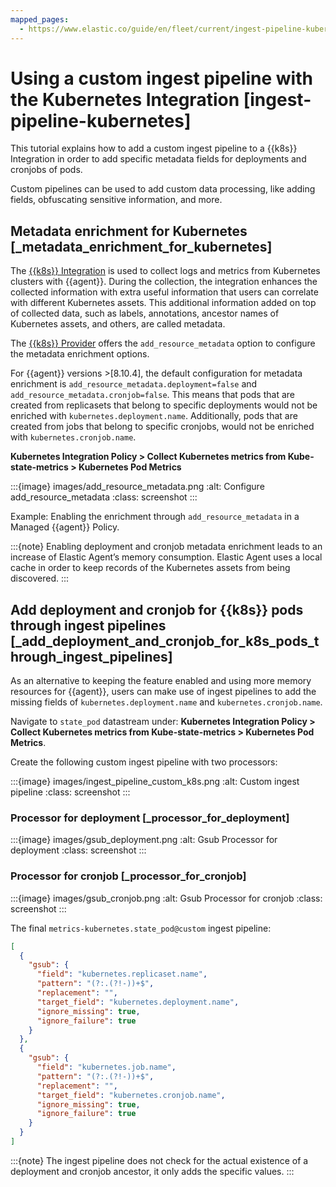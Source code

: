 ```yaml
---
mapped_pages:
  - https://www.elastic.co/guide/en/fleet/current/ingest-pipeline-kubernetes.html
---
```


# Using a custom ingest pipeline with the Kubernetes Integration [ingest-pipeline-kubernetes]

This tutorial explains how to add a custom ingest pipeline to a {{k8s}} Integration in order to add specific metadata fields for deployments and cronjobs of pods.

Custom pipelines can be used to add custom data processing, like adding fields, obfuscating sensitive information, and more.

## Metadata enrichment for Kubernetes [_metadata_enrichment_for_kubernetes]

The [{{k8s}} Integration](integration-docs://docs/reference/kubernetes.md) is used to collect logs and metrics from Kubernetes clusters with {{agent}}. During the collection, the integration enhances the collected information with extra useful information that users can correlate with different Kubernetes assets. This additional information added on top of collected data, such as labels, annotations, ancestor names of Kubernetes assets, and others, are called metadata.

The [{{k8s}} Provider](/reference/ingestion-tools/fleet/kubernetes-provider.md) offers the `add_resource_metadata` option to configure the metadata enrichment options.

For {{agent}} versions >[8.10.4], the default configuration for metadata enrichment is `add_resource_metadata.deployment=false` and `add_resource_metadata.cronjob=false`. This means that pods that are created from replicasets that belong to specific deployments would not be enriched with `kubernetes.deployment.name`. Additionally, pods that are created from jobs that belong to specific cronjobs, would not be enriched with `kubernetes.cronjob.name`.

**Kubernetes Integration Policy > Collect Kubernetes metrics from Kube-state-metrics > Kubernetes Pod Metrics**

:::{image} images/add_resource_metadata.png
:alt: Configure add_resource_metadata
:class: screenshot
:::

Example: Enabling the enrichment through `add_resource_metadata` in a Managed {{agent}} Policy.

:::{note}
Enabling deployment and cronjob metadata enrichment leads to an increase of Elastic Agent’s memory consumption. Elastic Agent uses a local cache in order to keep records of the Kubernetes assets from being discovered.
:::

## Add deployment and cronjob for {{k8s}} pods through ingest pipelines [_add_deployment_and_cronjob_for_k8s_pods_through_ingest_pipelines]

As an alternative to keeping the feature enabled and using more memory resources for {{agent}}, users can make use of ingest pipelines to add the missing fields of `kubernetes.deployment.name` and `kubernetes.cronjob.name`.

Navigate to `state_pod` datastream under: **Kubernetes Integration Policy > Collect Kubernetes metrics from Kube-state-metrics > Kubernetes Pod Metrics**.

Create the following custom ingest pipeline with two processors:

:::{image} images/ingest_pipeline_custom_k8s.png
:alt: Custom ingest pipeline
:class: screenshot
:::

### Processor for deployment [_processor_for_deployment]

:::{image} images/gsub_deployment.png
:alt: Gsub Processor for deployment
:class: screenshot
:::


### Processor for cronjob [_processor_for_cronjob]

:::{image} images/gsub_cronjob.png
:alt: Gsub Processor for cronjob
:class: screenshot
:::

The final `metrics-kubernetes.state_pod@custom` ingest pipeline:

```json
[
  {
    "gsub": {
      "field": "kubernetes.replicaset.name",
      "pattern": "(?:.(?!-))+$",
      "replacement": "",
      "target_field": "kubernetes.deployment.name",
      "ignore_missing": true,
      "ignore_failure": true
    }
  },
  {
    "gsub": {
      "field": "kubernetes.job.name",
      "pattern": "(?:.(?!-))+$",
      "replacement": "",
      "target_field": "kubernetes.cronjob.name",
      "ignore_missing": true,
      "ignore_failure": true
    }
  }
]
```

:::{note}
The ingest pipeline does not check for the actual existence of a deployment and cronjob ancestor, it only adds the specific values.
:::
